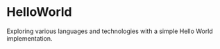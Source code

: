 # HelloWorld
Exploring various languages and technologies with a simple Hello World implementation.
